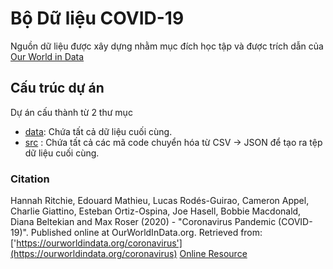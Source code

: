 # Bộ Dữ liệu COVID-19 
Nguồn dữ liệu được xây dựng nhằm mục đích học tập và được trích dẫn của [Our World in Data](ourworldindata.org/coronavirus)

## Cấu trúc dự án
Dự án cấu thành từ 2 thư mục 
- [data](data.md): Chứa tất cả dữ liệu cuối cùng.
- [src](src.md) : Chứa tất cả các mã code chuyển hóa từ CSV -> JSON để tạo ra tệp dữ liệu cuối cùng.


### Citation
Hannah Ritchie, Edouard Mathieu, Lucas Rodés-Guirao, Cameron Appel, Charlie Giattino, Esteban Ortiz-Ospina, Joe Hasell, Bobbie Macdonald, Diana Beltekian and Max Roser (2020) - "Coronavirus Pandemic (COVID-19)". Published online at OurWorldInData.org. Retrieved from: ['https://ourworldindata.org/coronavirus'](https://ourworldindata.org/coronavirus) [Online Resource](https://ourworldindata.org/coronavirus)